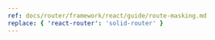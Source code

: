 ```yaml
---
ref: docs/router/framework/react/guide/route-masking.md
replace: { 'react-router': 'solid-router' }
---
```

